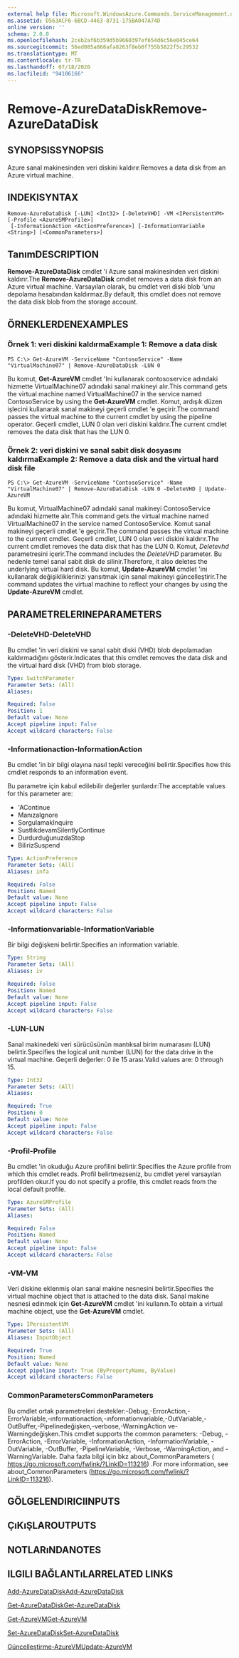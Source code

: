 ```yaml
---
external help file: Microsoft.WindowsAzure.Commands.ServiceManagement.dll-Help.xml
ms.assetid: D563ACF6-6BCD-4463-8731-175BA047A74D
online version: ''
schema: 2.0.0
ms.openlocfilehash: 2ceb2af6b359d5b9660397ef654d6c56e045ce64
ms.sourcegitcommit: 56ed085a868afa8263f8eb0f755b5822f5c29532
ms.translationtype: MT
ms.contentlocale: tr-TR
ms.lasthandoff: 07/18/2020
ms.locfileid: "94106166"
---
```

# <span data-ttu-id="26953-101">Remove-AzureDataDisk</span><span class="sxs-lookup"><span data-stu-id="26953-101">Remove-AzureDataDisk</span></span>

## <span data-ttu-id="26953-102">SYNOPSIS</span><span class="sxs-lookup"><span data-stu-id="26953-102">SYNOPSIS</span></span>
<span data-ttu-id="26953-103">Azure sanal makinesinden veri diskini kaldırır.</span><span class="sxs-lookup"><span data-stu-id="26953-103">Removes a data disk from an Azure virtual machine.</span></span>

## <span data-ttu-id="26953-104">INDEKI</span><span class="sxs-lookup"><span data-stu-id="26953-104">SYNTAX</span></span>

```
Remove-AzureDataDisk [-LUN] <Int32> [-DeleteVHD] -VM <IPersistentVM> [-Profile <AzureSMProfile>]
 [-InformationAction <ActionPreference>] [-InformationVariable <String>] [<CommonParameters>]
```

## <span data-ttu-id="26953-105">Tanım</span><span class="sxs-lookup"><span data-stu-id="26953-105">DESCRIPTION</span></span>
<span data-ttu-id="26953-106">**Remove-AzureDataDisk** cmdlet 'i Azure sanal makinesinden veri diskini kaldırır.</span><span class="sxs-lookup"><span data-stu-id="26953-106">The **Remove-AzureDataDisk** cmdlet removes a data disk from an Azure virtual machine.</span></span>
<span data-ttu-id="26953-107">Varsayılan olarak, bu cmdlet veri diski blob 'unu depolama hesabından kaldırmaz.</span><span class="sxs-lookup"><span data-stu-id="26953-107">By default, this cmdlet does not remove the data disk blob from the storage account.</span></span>

## <span data-ttu-id="26953-108">ÖRNEKLERDEN</span><span class="sxs-lookup"><span data-stu-id="26953-108">EXAMPLES</span></span>

### <span data-ttu-id="26953-109">Örnek 1: veri diskini kaldırma</span><span class="sxs-lookup"><span data-stu-id="26953-109">Example 1: Remove a data disk</span></span>
```
PS C:\> Get-AzureVM -ServiceName "ContosoService" -Name "VirtualMachine07" | Remove-AzureDataDisk -LUN 0
```

<span data-ttu-id="26953-110">Bu komut, **Get-AzureVM** cmdlet 'Ini kullanarak contososervice adındaki hizmette VirtualMachine07 adındaki sanal makineyi alır.</span><span class="sxs-lookup"><span data-stu-id="26953-110">This command gets the virtual machine named VirtualMachine07 in the service named ContosoService by using the **Get-AzureVM** cmdlet.</span></span>
<span data-ttu-id="26953-111">Komut, ardışık düzen işlecini kullanarak sanal makineyi geçerli cmdlet 'e geçirir.</span><span class="sxs-lookup"><span data-stu-id="26953-111">The command passes the virtual machine to the current cmdlet by using the pipeline operator.</span></span>
<span data-ttu-id="26953-112">Geçerli cmdlet, LUN 0 olan veri diskini kaldırır.</span><span class="sxs-lookup"><span data-stu-id="26953-112">The current cmdlet removes the data disk that has the LUN 0.</span></span>

### <span data-ttu-id="26953-113">Örnek 2: veri diskini ve sanal sabit disk dosyasını kaldırma</span><span class="sxs-lookup"><span data-stu-id="26953-113">Example 2: Remove a data disk and the virtual hard disk file</span></span>
```
PS C:\> Get-AzureVM -ServiceName "ContosoService" -Name "VirtualMachine07" | Remove-AzureDataDisk -LUN 0 -DeleteVHD | Update-AzureVM
```

<span data-ttu-id="26953-114">Bu komut, VirtualMachine07 adındaki sanal makineyi ContosoService adındaki hizmette alır.</span><span class="sxs-lookup"><span data-stu-id="26953-114">This command gets the virtual machine named VirtualMachine07 in the service named ContosoService.</span></span>
<span data-ttu-id="26953-115">Komut sanal makineyi geçerli cmdlet 'e geçirir.</span><span class="sxs-lookup"><span data-stu-id="26953-115">The command passes the virtual machine to the current cmdlet.</span></span>
<span data-ttu-id="26953-116">Geçerli cmdlet, LUN 0 olan veri diskini kaldırır.</span><span class="sxs-lookup"><span data-stu-id="26953-116">The current cmdlet removes the data disk that has the LUN 0.</span></span>
<span data-ttu-id="26953-117">Komut, *Deletevhd* parametresini içerir.</span><span class="sxs-lookup"><span data-stu-id="26953-117">The command includes the *DeleteVHD* parameter.</span></span>
<span data-ttu-id="26953-118">Bu nedenle temel sanal sabit disk de silinir.</span><span class="sxs-lookup"><span data-stu-id="26953-118">Therefore, it also deletes the underlying virtual hard disk.</span></span>
<span data-ttu-id="26953-119">Bu komut, **Update-AzureVM** cmdlet 'ini kullanarak değişikliklerinizi yansıtmak için sanal makineyi güncelleştirir.</span><span class="sxs-lookup"><span data-stu-id="26953-119">The command updates the virtual machine to reflect your changes by using the **Update-AzureVM** cmdlet.</span></span>

## <span data-ttu-id="26953-120">PARAMETRELERINE</span><span class="sxs-lookup"><span data-stu-id="26953-120">PARAMETERS</span></span>

### <span data-ttu-id="26953-121">-DeleteVHD</span><span class="sxs-lookup"><span data-stu-id="26953-121">-DeleteVHD</span></span>
<span data-ttu-id="26953-122">Bu cmdlet 'in veri diskini ve sanal sabit diski (VHD) blob depolamadan kaldırmadığını gösterir.</span><span class="sxs-lookup"><span data-stu-id="26953-122">Indicates that this cmdlet removes the data disk and the virtual hard disk (VHD) from blob storage.</span></span>

```yaml
Type: SwitchParameter
Parameter Sets: (All)
Aliases: 

Required: False
Position: 1
Default value: None
Accept pipeline input: False
Accept wildcard characters: False
```

### <span data-ttu-id="26953-123">-Informationaction</span><span class="sxs-lookup"><span data-stu-id="26953-123">-InformationAction</span></span>
<span data-ttu-id="26953-124">Bu cmdlet 'in bir bilgi olayına nasıl tepki vereceğini belirtir.</span><span class="sxs-lookup"><span data-stu-id="26953-124">Specifies how this cmdlet responds to an information event.</span></span>

<span data-ttu-id="26953-125">Bu parametre için kabul edilebilir değerler şunlardır:</span><span class="sxs-lookup"><span data-stu-id="26953-125">The acceptable values for this parameter are:</span></span>

- <span data-ttu-id="26953-126">'A</span><span class="sxs-lookup"><span data-stu-id="26953-126">Continue</span></span>
- <span data-ttu-id="26953-127">Manıza</span><span class="sxs-lookup"><span data-stu-id="26953-127">Ignore</span></span>
- <span data-ttu-id="26953-128">Sorgulamak</span><span class="sxs-lookup"><span data-stu-id="26953-128">Inquire</span></span>
- <span data-ttu-id="26953-129">Sustlıkdevam</span><span class="sxs-lookup"><span data-stu-id="26953-129">SilentlyContinue</span></span>
- <span data-ttu-id="26953-130">Durdurduğunuzda</span><span class="sxs-lookup"><span data-stu-id="26953-130">Stop</span></span>
- <span data-ttu-id="26953-131">Biliriz</span><span class="sxs-lookup"><span data-stu-id="26953-131">Suspend</span></span>

```yaml
Type: ActionPreference
Parameter Sets: (All)
Aliases: infa

Required: False
Position: Named
Default value: None
Accept pipeline input: False
Accept wildcard characters: False
```

### <span data-ttu-id="26953-132">-Informationvariable</span><span class="sxs-lookup"><span data-stu-id="26953-132">-InformationVariable</span></span>
<span data-ttu-id="26953-133">Bir bilgi değişkeni belirtir.</span><span class="sxs-lookup"><span data-stu-id="26953-133">Specifies an information variable.</span></span>

```yaml
Type: String
Parameter Sets: (All)
Aliases: iv

Required: False
Position: Named
Default value: None
Accept pipeline input: False
Accept wildcard characters: False
```

### <span data-ttu-id="26953-134">-LUN</span><span class="sxs-lookup"><span data-stu-id="26953-134">-LUN</span></span>
<span data-ttu-id="26953-135">Sanal makinedeki veri sürücüsünün mantıksal birim numarasını (LUN) belirtir.</span><span class="sxs-lookup"><span data-stu-id="26953-135">Specifies the logical unit number (LUN) for the data drive in the virtual machine.</span></span>
<span data-ttu-id="26953-136">Geçerli değerler: 0 ile 15 arası.</span><span class="sxs-lookup"><span data-stu-id="26953-136">Valid values are: 0 through 15.</span></span>

```yaml
Type: Int32
Parameter Sets: (All)
Aliases: 

Required: True
Position: 0
Default value: None
Accept pipeline input: False
Accept wildcard characters: False
```

### <span data-ttu-id="26953-137">-Profil</span><span class="sxs-lookup"><span data-stu-id="26953-137">-Profile</span></span>
<span data-ttu-id="26953-138">Bu cmdlet 'in okuduğu Azure profilini belirtir.</span><span class="sxs-lookup"><span data-stu-id="26953-138">Specifies the Azure profile from which this cmdlet reads.</span></span>
<span data-ttu-id="26953-139">Profil belirtmezseniz, bu cmdlet yerel varsayılan profilden okur.</span><span class="sxs-lookup"><span data-stu-id="26953-139">If you do not specify a profile, this cmdlet reads from the local default profile.</span></span>

```yaml
Type: AzureSMProfile
Parameter Sets: (All)
Aliases: 

Required: False
Position: Named
Default value: None
Accept pipeline input: False
Accept wildcard characters: False
```

### <span data-ttu-id="26953-140">-VM</span><span class="sxs-lookup"><span data-stu-id="26953-140">-VM</span></span>
<span data-ttu-id="26953-141">Veri diskine eklenmiş olan sanal makine nesnesini belirtir.</span><span class="sxs-lookup"><span data-stu-id="26953-141">Specifies the virtual machine object that is attached to the data disk.</span></span>
<span data-ttu-id="26953-142">Sanal makine nesnesi edinmek için **Get-AzureVM** cmdlet 'ini kullanın.</span><span class="sxs-lookup"><span data-stu-id="26953-142">To obtain a virtual machine object, use the **Get-AzureVM** cmdlet.</span></span>

```yaml
Type: IPersistentVM
Parameter Sets: (All)
Aliases: InputObject

Required: True
Position: Named
Default value: None
Accept pipeline input: True (ByPropertyName, ByValue)
Accept wildcard characters: False
```

### <span data-ttu-id="26953-143">CommonParameters</span><span class="sxs-lookup"><span data-stu-id="26953-143">CommonParameters</span></span>
<span data-ttu-id="26953-144">Bu cmdlet ortak parametreleri destekler:-Debug,-ErrorAction,-ErrorVariable,-ınformationaction,-ınformationvariable,-OutVariable,-OutBuffer,-Pipelinedeğişken,-verbose,-WarningAction ve-Warningdeğişken.</span><span class="sxs-lookup"><span data-stu-id="26953-144">This cmdlet supports the common parameters: -Debug, -ErrorAction, -ErrorVariable, -InformationAction, -InformationVariable, -OutVariable, -OutBuffer, -PipelineVariable, -Verbose, -WarningAction, and -WarningVariable.</span></span> <span data-ttu-id="26953-145">Daha fazla bilgi için bkz about_CommonParameters ( https://go.microsoft.com/fwlink/?LinkID=113216) .</span><span class="sxs-lookup"><span data-stu-id="26953-145">For more information, see about_CommonParameters (https://go.microsoft.com/fwlink/?LinkID=113216).</span></span>

## <span data-ttu-id="26953-146">GÖLGELENDIRICI</span><span class="sxs-lookup"><span data-stu-id="26953-146">INPUTS</span></span>

## <span data-ttu-id="26953-147">ÇıKıŞLAR</span><span class="sxs-lookup"><span data-stu-id="26953-147">OUTPUTS</span></span>

## <span data-ttu-id="26953-148">NOTLARıNDA</span><span class="sxs-lookup"><span data-stu-id="26953-148">NOTES</span></span>

## <span data-ttu-id="26953-149">ILGILI BAĞLANTıLAR</span><span class="sxs-lookup"><span data-stu-id="26953-149">RELATED LINKS</span></span>

[<span data-ttu-id="26953-150">Add-AzureDataDisk</span><span class="sxs-lookup"><span data-stu-id="26953-150">Add-AzureDataDisk</span></span>](./Add-AzureDataDisk.md)

[<span data-ttu-id="26953-151">Get-AzureDataDisk</span><span class="sxs-lookup"><span data-stu-id="26953-151">Get-AzureDataDisk</span></span>](./Get-AzureDataDisk.md)

[<span data-ttu-id="26953-152">Get-AzureVM</span><span class="sxs-lookup"><span data-stu-id="26953-152">Get-AzureVM</span></span>](./Get-AzureVM.md)

[<span data-ttu-id="26953-153">Set-AzureDataDisk</span><span class="sxs-lookup"><span data-stu-id="26953-153">Set-AzureDataDisk</span></span>](./Set-AzureDataDisk.md)

[<span data-ttu-id="26953-154">Güncelleştirme-AzureVM</span><span class="sxs-lookup"><span data-stu-id="26953-154">Update-AzureVM</span></span>](./Update-AzureVM.md)


